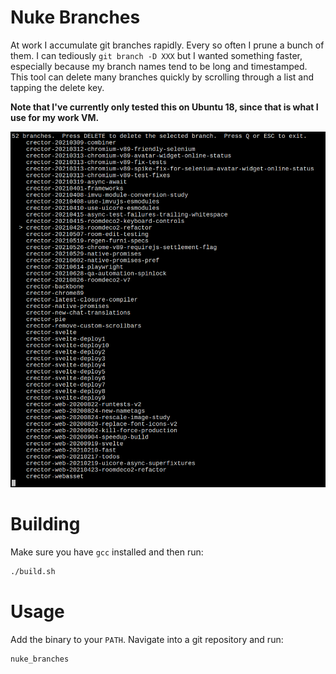 # Nuke Branches

At work I accumulate git branches rapidly.  Every so often I prune a bunch of them.  I can tediously `git branch -D XXX` but I wanted something faster, especially because my branch names tend to be long and timestamped.  This tool can delete many branches quickly by scrolling through a list and tapping the delete key.

**Note that I've currently only tested this on Ubuntu 18, since that is what I use for my work VM.**

![Example of Nuke Branches in action](nuke_branches.png)

# Building

Make sure you have `gcc` installed and then run:

```sh
./build.sh
```

# Usage

Add the binary to your `PATH`.  Navigate into a git repository and run:

```sh
nuke_branches
```
